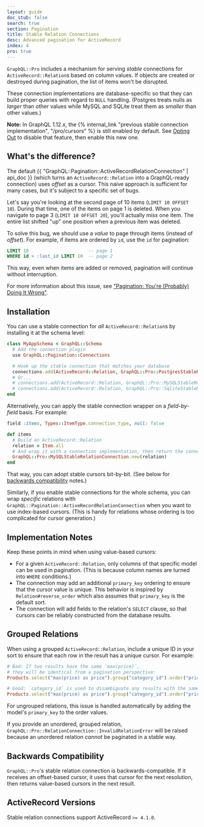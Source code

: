 ```yaml
---
layout: guide
doc_stub: false
search: true
section: Pagination
title: Stable Relation Connections
desc: Advanced pagination for ActiveRecord
index: 4
pro: true
---
```


`GraphQL::Pro` includes a mechanism for serving _stable_ connections for `ActiveRecord::Relation`s based on column values. If objects are created or destroyed during pagination, the list of items won't be disrupted.

These connection implementations are database-specific so that they can build proper queries with regard to `NULL` handling. (Postgres treats nulls as _larger_ than other values while MySQL and SQLite treat them as _smaller_ than other values.)

__Note:__ In GraphQL 1.12.x, the {% internal_link "previous stable connection implementation", "/pro/cursors" %} is still enabled by default. See [Opting Out](/pro/cursors#opting-out) to disable that feature, then enable this new one.

## What's the difference?

The default {{ "GraphQL::Pagination::ActiveRecordRelationConnection" | api_doc }} (which turns an `ActiveRecord::Relation` into a GraphQL-ready connection) uses _offset_ as a cursor. This naive approach is sufficient for many cases, but it's subject to a specific set of bugs.

Let's say you're looking at the second page of 10 items (`LIMIT 10 OFFSET 10`). During that time, one of the items on page 1 is deleted. When you navigate to page 3 (`LIMIT 10 OFFSET 20`), you'll actually _miss_ one item. The entire list shifted "up" one position when a previous item was deleted.

To solve this bug, we should use a _value_ to page through items (instead of _offset_). For example, if items are ordered by `id`, use the `id` for pagination:

```sql
LIMIT 10                      -- page 1
WHERE id > :last_id LIMIT 10  -- page 2
```

This way, even when items are added or removed, pagination will continue without interruption.

For more information about this issue, see ["Pagination: You're (Probably) Doing It Wrong"](https://coderwall.com/p/lkcaag/pagination-you-re-probably-doing-it-wrong).

## Installation

You can use a stable connection for _all_ `ActiveRecord::Relation`s by installing it at the schema level:

```ruby
class MyAppSchema < GraphQL::Schema
  # Add the connection plugin
  use GraphQL::Pagination::Connections

  # Hook up the stable connection that matches your database
  connections.add(ActiveRecord::Relation, GraphQL::Pro::PostgresStableRelationConnection)
  # Or...
  # connections.add(ActiveRecord::Relation, GraphQL::Pro::MySQLStableRelationConnection)
  # connections.add(ActiveRecord::Relation, GraphQL::Pro::SqliteStableRelationConnection)
end
```

Alternatively, you can apply the stable connection wrapper on a _field-by-field_ basis. For example:

```ruby
field :items, Types::ItemType.connection_type, null: false

def items
  # Build an ActiveRecord::Relation
  relation = Item.all
  # And wrap it with a connection implementation, then return the connection
  GraphQL::Pro::MySQLStableRelationConnection.new(relation)
end
```

That way, you can adopt stable cursors bit-by-bit. (See below for [backwards compatibility](#backwards-compatibility) notes.)

Similarly, if you enable stable connections for the whole schema, you can wrap _specific_ relations with `GraphQL::Pagination::ActiveRecordRelationConnection` when you want to use index-based cursors. (This is handy for relations whose ordering is too complicated for cursor generation.)

## Implementation Notes

Keep these points in mind when using value-based cursors:

- For a given `ActiveRecord::Relation`, only columns of that specific model can be used in pagination. (This is because column names are turned into `WHERE` conditions.)
- The connection may add an additional `primary_key` ordering to ensure that the cursor value is unique. This behavior is inspired by `Relation#reverse_order` which also assumes that `primary_key` is the default sort.
- The connection will add fields to the relation's `SELECT` clause, so that cursors can be reliably constructed from the database results.

## Grouped Relations

When using a grouped `ActiveRecord::Relation`, include a unique ID in your sort to ensure that each row in the result has a unique cursor. For example:

```ruby
# Bad: If two results have the same `max(price)`,
# they will be identical from a pagination perspective:
Products.select("max(price) as price").group("category_id").order("price")

# Good: `category_id` is used to disambiguate any results with the same price:
Products.select("max(price) as price").group("category_id").order("price, category_id")
```

For ungrouped relations, this issue is handled automatically by adding the model's `primary_key` to the order values.

If you provide an unordered, grouped relation, `GraphQL::Pro::RelationConnection::InvalidRelationError` will be raised because an unordered relation _cannot_ be paginated in a stable way.

## Backwards Compatibility

`GraphQL::Pro`'s stable relation connection is backwards-compatible. If it receives an offset-based cursor, it uses that cursor for the next resolution, then returns value-based cursors in the next result.

## ActiveRecord Versions

Stable relation connections support ActiveRecord `>= 4.1.0`.
